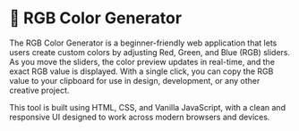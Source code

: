 <h1>🎨 RGB Color Generator</h1>

<p>The RGB Color Generator is a beginner-friendly web application that lets users create custom colors by adjusting Red, Green, and Blue (RGB) sliders. As you move the sliders, the color preview updates in real-time, and the exact RGB value is displayed. With a single click, you can copy the RGB value to your clipboard for use in design, development, or any other creative project.</p>

<p>This tool is built using HTML, CSS, and Vanilla JavaScript, with a clean and responsive UI designed to work across modern browsers and devices.</p>

